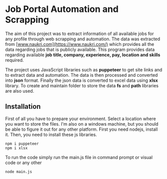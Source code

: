 # Job Portal Automation and Scrapping

The aim of this project was to extract information of all available jobs for any profile through web scrapping and automation. The data was extracted from [www.naukri.com](https://www.naukri.com/)  which provides all the data regarding jobs that is publicly available. This program provides data regarding available **job title, company, experience, pay, location and skills** required.

The project uses JavaScript libraries such as **puppeteer** to get site links and to extract data and automation. The data is then processed and converted into **json** format. Finally the json data is converted to excel data using **xlsx** library. To create and maintain folder to store the data **fs** and **path** libraries are also used.

## Installation
First of all you have to prepare your environment. Select a location where you want to store the files. I'm also on a windows machine, but you should be able to figure it out for any other platform. First you need nodejs, install it. Then, you need to install these js libraries.

    npm i puppeteer
    npm i xlsx

To run the code simply run the main.js file in command prompt or visual code or any other 

    node main.js